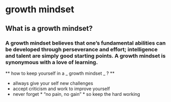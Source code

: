# growth mindset
## What is a growth mindset?
### A growth mindset believes that one’s fundamental abilities can be developed through perseverance and effort; intelligence and talent are simply good starting points. A growth mindset is synonymous with a love of learning.
 ** how to keep yourself in a _ growth mindset _ ? **
- allways give your self  new challenges
- accept criticism and work to improve yourself
- never forget * “no pain, no gain” * so keep the hard working
